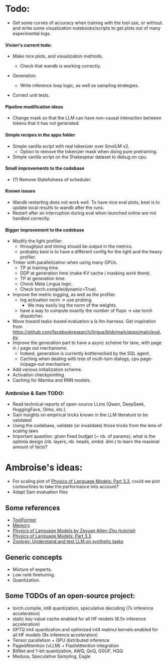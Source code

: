 # Todo:
- Get some curves of accuracy when training with the tool use, or without. and write some visualization notebooks/scripts to get plots out of many experimental logs.

#### Vivien's current todo:

- Make nice plots, and visualization methods.
    - Check that wandb is working correctly.
- Generation.
    - Write inference loop logic, as well as sampling strategies.

- Correct unit tests.

#### Pipeline modification ideas
- Change mask so that the LLM can have non-causal interaction between tokens that it has not generated.

#### Simple recipes in the apps folder
- Simple vanilla script with real tokenizer over SmolLM v2.
    - Option to remove the tokenizer mask when doing pure pretraining.
- Simple vanilla script on the Shakespear dataset to debug on cpu.

#### Small improvements to the codebase
- (?) Remove Statefulness of scheduler.

#### Known issues
- Wandb restarting does not work well. To have nice eval plots, best is to update local results to wandb after the runs.
- Restart after an interruption during eval when launched online are not handled correctly.

#### Bigger improvement to the codebase
- Modify the light profiler:
    - throughput and timing should be output in the metrics.
    - probably best is to have a different config for the light and the heavy profiler.
- Tinker with parallelization when using many GPUs.
    - TP at training time.
    - DDP at generation time (make KV cache / masking work there).
    - TP at generation time.
    - Check Meta Lingua logic.
    - Check torch.compile(dynamic=True).
- Improve the metric logging, as well as the profiler.
    - log activation norm -> use probing.
        - We may easily log the norm of the weights.
    - have a way to compute exactly the number of flops -> use torch dispatcher.
- Move toward tasks-based evaluation a la llm-harness. Get inspiration from https://github.com/facebookresearch/lingua/blob/main/apps/main/eval.py.
- Improve the generation part to have a async scheme for lane, with page in / page out mechanisms.
    - Indeed, generation is currently bottlenecked by the SQL agent.
    - Caching when dealing with tree of multi-turn dialogs, cpu page-in/page-out mechanism.
- Add various initialization scheme.
- Activation checkpointing.
- Caching for Mamba and RNN models.

### Ambroise & Sam TODO:
- Read technical reports of open-source LLms (Qwen, DeepSeek, HuggingFace, Olmo, etc.)
- Gain insights on empirical tricks known in the LLM literature to be validated
- Using the codebase, validate (or invalidate) those tricks from the lens of scaling laws
- Important question: given fixed budget (= nb. of params), what is the opitmla design (nb. layers, nb. heads, embd. dim.) to learn the
maximal amount of facts?

# Ambroise's ideas:
- For scaling plot of [Physics of Language Models: Part 3.3](https://arxiv.org/pdf/2404.05405), could we plot contourlines to take the performance into account?
- Adapt Sam evaluation files

## Some references
- [ToolFormer](https://arxiv.org/pdf/2302.04761)
- [Memory](https://arxiv.org/pdf/2407.01178v1)
- [Physics of Language Models by Zeyuan Allen-Zhu (tutorial)](https://www.youtube.com/watch?v=yBL7J0kgldU)
- [Physics of Language Models: Part 3.3](https://arxiv.org/pdf/2404.05405)
- [Zoology: Understand and test LLM on synthetic tasks](https://github.com/HazyResearch/zoology)

## Generic concepts
- Mixture of experts.
- Low rank finetuning.
- Quantization.

## Some TODOs of an open-source project:
- torch.compile, int8 quantization, speculative decoding (7x inference acceleration)
- static key-value cache enabled for all HF models (8.5x inference acceleration)
- GPTQ int4 quantization and optimized int4 matmul kernels enabled for all HF models (9x inference acceleration)
- Tensor parallelism + GPU distributed inference
- PagedAttention (vLLM) + FlashAttention integration
- BitNet and 1-bit quantization, AWQ, QoQ, GGUF, HQQ
- Medusa, Speculative Sampling, Eagle
